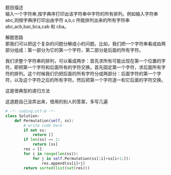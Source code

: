 
题目描述  
输入一个字符串,按字典序打印出该字符串中字符的所有排列。例如输入字符串 abc,则按字典序打印出由字符 a,b,c 所能排列出来的所有字符串 abc,acb,bac,bca,cab 和 cba。  

解题思路  
那我们可以把这个复杂的问题分解成小的问题。比如，我们把一个字符串看成由两部分组成：第一部分为它的第一个字符，第二部分是后面的所有字符。  

我们求整个字符串的排列，可以看成两步：首先求所有可能出现在第一个位置的字符，即把第一个字符和后面所有的字符交换。首先固定第一个字符，求后面所有字符的排列。这个时候我们仍把后面的所有字符分成两部分：后面字符的第一个字符，以及这个字符之后的所有字符。然后把第一个字符逐一和它后面的字符交换。

这是很典型的递归方法  

这道题自己没弄出来，借用的别人的答案，多写几遍  

```python 
# -*- coding:utf-8 -*-
class Solution:
    def Permutation(self, ss):
        # write code here
        if not ss:
            return []
        if len(ss) == 1:
            return [ss]
        res = []
        for i in range(len(ss)):
            for j in self.Permutation(ss[:i]+ss[i+1:]):
                res.append(ss[i]+j)
        return sorted(list(set(res)))
```
